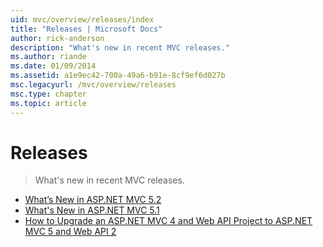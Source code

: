 ```yaml
---
uid: mvc/overview/releases/index
title: "Releases | Microsoft Docs"
author: rick-anderson
description: "What's new in recent MVC releases."
ms.author: riande
ms.date: 01/09/2014
ms.assetid: a1e9ec42-700a-49a6-b91e-8cf9ef6d027b
msc.legacyurl: /mvc/overview/releases
msc.type: chapter
ms.topic: article
---
```

# Releases

> What's new in recent MVC releases.

- [What’s New in ASP.NET MVC 5.2](whats-new-in-aspnet-mvc-52.md)
- [What's New in ASP.NET MVC 5.1](mvc51-release-notes.md)
- [How to Upgrade an ASP.NET MVC 4 and Web API Project to ASP.NET MVC 5 and Web API 2](how-to-upgrade-an-aspnet-mvc-4-and-web-api-project-to-aspnet-mvc-5-and-web-api-2.md)
